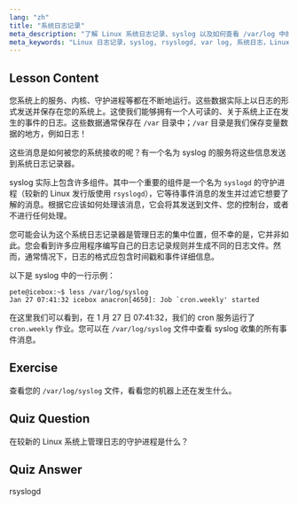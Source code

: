 ```yaml
---
lang: "zh"
title: "系统日志记录"
meta_description: "了解 Linux 系统日志记录、syslog 以及如何查看 /var/log 中的日志文件。通过这份初学者指南了解 rsyslogd 并监控系统事件。"
meta_keywords: "Linux 日志记录，syslog, rsyslogd, var log, 系统日志，Linux 教程，初学者指南"
---
```


## Lesson Content

您系统上的服务、内核、守护进程等都在不断地运行。这些数据实际上以日志的形式发送并保存在您的系统上。这使我们能够拥有一个人可读的、关于系统上正在发生的事件的日志。这些数据通常保存在 `/var` 目录中；`/var` 目录是我们保存变量数据的地方，例如日志！

这些消息是如何被您的系统接收的呢？有一个名为 syslog 的服务将这些信息发送到系统日志记录器。

syslog 实际上包含许多组件。其中一个重要的组件是一个名为 `syslogd` 的守护进程（较新的 Linux 发行版使用 `rsyslogd`），它等待事件消息的发生并过滤它想要了解的消息。根据它应该如何处理该消息，它会将其发送到文件、您的控制台，或者不进行任何处理。

您可能会认为这个系统日志记录器是管理日志的集中位置，但不幸的是，它并非如此。您会看到许多应用程序编写自己的日志记录规则并生成不同的日志文件。然而，通常情况下，日志的格式应包含时间戳和事件详细信息。

以下是 syslog 中的一行示例：

```plaintext
pete@icebox:~$ less /var/log/syslog
Jan 27 07:41:32 icebox anacron[4650]: Job `cron.weekly' started
```

在这里我们可以看到，在 1 月 27 日 07:41:32，我们的 cron 服务运行了 `cron.weekly` 作业。您可以在 `/var/log/syslog` 文件中查看 syslog 收集的所有事件消息。

## Exercise

查看您的 `/var/log/syslog` 文件，看看您的机器上还在发生什么。

## Quiz Question

在较新的 Linux 系统上管理日志的守护进程是什么？

## Quiz Answer

rsyslogd
